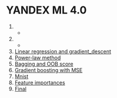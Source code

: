 # YANDEX ML 4.0

 1. -
 2. - 
 3. [Linear regression and gradient_descent](https://github.com/GreyGreyWolf/Hackathons/blob/master/yandex_ml_4.0/linear_regression_and_gradient_descent.ipynb)
 4. [Power-law method](https://github.com/GreyGreyWolf/Hackathons/blob/master/yandex_ml_4.0/power_method.ipynb)
 5. [Bagging and OOB score](https://github.com/GreyGreyWolf/Hackathons/blob/master/yandex_ml_4.0/bagging_and_oob.ipynb)
 6. [Gradient boosting with MSE](https://github.com/GreyGreyWolf/Hackathons/blob/master/yandex_ml_4.0/boosting.ipynb)
 7. [Mnist](https://github.com/GreyGreyWolf/Hackathons/blob/master/yandex_ml_4.0/mnist.ipynb)
 8. [Feature importances](https://github.com/GreyGreyWolf/Hackathons/blob/master/yandex_ml_4.0/importances.ipynb)
 9. [Final](https://github.com/GreyGreyWolf/Hackathons/blob/master/yandex_ml_4.0/final.ipynb)
